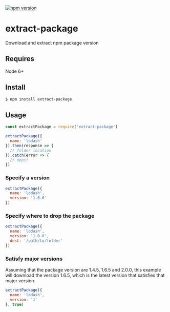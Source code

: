[![npm version](https://badge.fury.io/js/extract-package.svg)](https://badge.fury.io/js/extract-package) 

# extract-package

Download and extract npm package version

## Requires

Node 6+

## Install

```bash
$ npm install extract-package
```

## Usage


```js
const extractPackage = require('extract-package')

extractPackage({
  name: 'lodash'
}).then(response => {
  // folder location
}).catch(error => {
  // oops!
})
```

### Specify a version

```js
extractPackage({
  name: 'lodash',
  version: '1.0.0'
})
```

### Specify where to drop the package

```js
extractPackage({
  name: 'lodash',
  version: '1.0.0',
  dest: '/path/to/folder'
})
```

### Satisfy major versions

Assuming that the package version are 1.4.5, 1.6.5 and 2.0.0, this example will download the version 1.6.5, which is the latest version that satisfies that major version.

```js
extractPackage({
  name: 'lodash',
  version: '1'
}, true)
```
